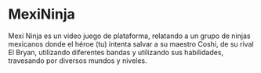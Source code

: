 # MexiNinja

Mexi Ninja es un video juego de plataforma, relatando a un grupo de ninjas mexicanos donde el héroe (tu) intenta salvar a su maestro Coshi, de su rival El Bryan, utilizando diferentes bandas y utilizando sus habilidades, travesando por diversos mundos y niveles.

